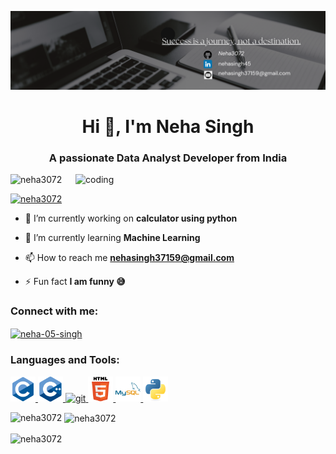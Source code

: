 ![logo](https://github.com/Neha3072/Neha3072/blob/main/Fail%20fast%2C%20learn%20faster..png)
<h1 align="center">Hi 👋, I'm Neha Singh</h1>
<h3 align="center"> A passionate Data Analyst Developer from India</h3>
<img align="right" alt="coding" width="400" src="https://cdn3.iconfinder.com/data/icons/kids-learn-coding-design-sticker/1500/Girl_Coding_With_Laptop-1024.png">

<p align="left"> <img src="https://komarev.com/ghpvc/?username=neha3072&label=Profile%20views&color=0e75b6&style=flat" alt="neha3072" /> </p>

<p align="left"> <a href="https://github.com/ryo-ma/github-profile-trophy"><img src="https://github-profile-trophy.vercel.app/?username=neha3072" alt="neha3072" /></a> </p>

- 🔭 I’m currently working on **calculator using python**

- 🌱 I’m currently learning **Machine Learning**

- 📫 How to reach me **nehasingh37159@gmail.com**

- ⚡ Fun fact **I am funny 😅**

<h3 align="left">Connect with me:</h3>
<p align="left">
<a href="https://linkedin.com/in/neha-05-singh" target="blank"><img align="center" src="https://raw.githubusercontent.com/rahuldkjain/github-profile-readme-generator/master/src/images/icons/Social/linked-in-alt.svg" alt="neha-05-singh" height="30" width="40" /></a>
</p>

<h3 align="left">Languages and Tools:</h3>
<p align="left"> <a href="https://www.cprogramming.com/" target="_blank" rel="noreferrer"> <img src="https://raw.githubusercontent.com/devicons/devicon/master/icons/c/c-original.svg" alt="c" width="40" height="40"/> </a> <a href="https://www.w3schools.com/cpp/" target="_blank" rel="noreferrer"> <img src="https://raw.githubusercontent.com/devicons/devicon/master/icons/cplusplus/cplusplus-original.svg" alt="cplusplus" width="40" height="40"/> </a> <a href="https://git-scm.com/" target="_blank" rel="noreferrer"> <img src="https://www.vectorlogo.zone/logos/git-scm/git-scm-icon.svg" alt="git" width="40" height="40"/> </a> <a href="https://www.w3.org/html/" target="_blank" rel="noreferrer"> <img src="https://raw.githubusercontent.com/devicons/devicon/master/icons/html5/html5-original-wordmark.svg" alt="html5" width="40" height="40"/> </a> <a href="https://www.mysql.com/" target="_blank" rel="noreferrer"> <img src="https://raw.githubusercontent.com/devicons/devicon/master/icons/mysql/mysql-original-wordmark.svg" alt="mysql" width="40" height="40"/> </a> <a href="https://www.python.org" target="_blank" rel="noreferrer"> <img src="https://raw.githubusercontent.com/devicons/devicon/master/icons/python/python-original.svg" alt="python" width="40" height="40"/> </a> </p>

<p><img align="left" src="https://github-readme-stats.vercel.app/api/top-langs?username=neha3072&show_icons=true&locale=en&layout=compact" alt="neha3072" /></p>

<p>&nbsp;<img align="center" src="https://github-readme-stats.vercel.app/api?username=neha3072&show_icons=true&locale=en" alt="neha3072" /></p>

<p><img align="center" src="https://github-readme-streak-stats.herokuapp.com/?user=neha3072&" alt="neha3072" /></p>

